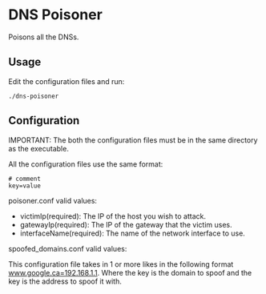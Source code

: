 # DNS Poisoner
Poisons all the DNSs.

## Usage
Edit the configuration files and run:

    ./dns-poisoner

##  Configuration
IMPORTANT: The both the configuration files must be in the same directory as the executable.

All the configuration files use the same format:

```
# comment
key=value
```

poisoner.conf valid values:
- victimIp(required): The IP of the host you wish to attack.
- gatewayIp(required): The IP of the gateway that the victim uses.
- interfaceName(required): The name of the network interface to use.

spoofed_domains.conf valid values:

This configuration file takes in 1 or more likes in the following format www.google.ca=192.168.1.1. Where the key is the domain to spoof and the key is the address to spoof it with.